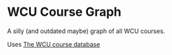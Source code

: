 # WCU Course Graph

A silly (and outdated maybe) graph of all WCU courses.

Uses [The WCU course database](https://github.com/Bwc9876/wcu_course_db)
